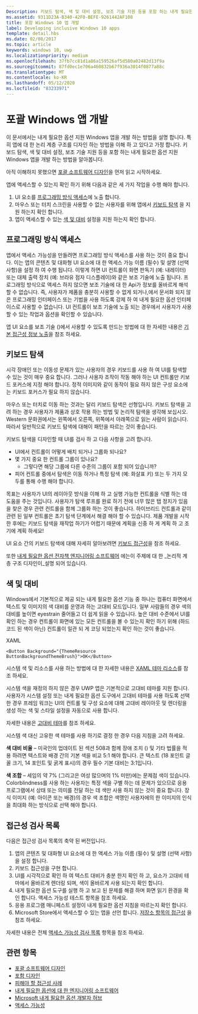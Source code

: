 ```yaml
---
Description: 키보드 탐색, 색 및 대비 설정, 보조 기술 지원 등을 포함 하는 내게 필요한 옵션 지원 Windows 앱을 개발 하는 방법을 알아봅니다.
ms.assetid: 9311D23A-B340-42F0-BEFE-9261442AF108
title: 포함 Windows 10 앱 개발
label: Developing inclusive Windows 10 apps
template: detail.hbs
ms.date: 02/08/2017
ms.topic: article
keywords: windows 10, uwp
ms.localizationpriority: medium
ms.openlocfilehash: 37fb7cc81d1a86a159526af5d580a02482d13f9a
ms.sourcegitcommit: 87fd0ec1e706a460832b67f936a3014f0877a88c
ms.translationtype: MT
ms.contentlocale: ko-KR
ms.lasthandoff: 05/12/2020
ms.locfileid: "83233971"
---
```

# <a name="developing-inclusive-windows-apps"></a>포괄 Windows 앱 개발  

이 문서에서는 내게 필요한 옵션 지원 Windows 앱을 개발 하는 방법을 설명 합니다. 특히 앱에 대 한 논리 계층 구조를 디자인 하는 방법을 이해 하 고 있다고 가정 합니다. 키보드 탐색, 색 및 대비 설정, 보조 기술 지원 등을 포함 하는 내게 필요한 옵션 지원 Windows 앱을 개발 하는 방법을 알아봅니다.

아직 이해하지 못했으면 [포괄 소프트웨어 디자인](designing-inclusive-software.md)을 먼저 읽고 시작하세요.

앱에 액세스할 수 있는지 확인 하기 위해 다음과 같은 세 가지 작업을 수행 해야 합니다.

1. UI 요소를 [프로그래밍 방식 액세스](#programmatic-access)에 노출 합니다.
2. 마우스 또는 터치 스크린을 사용할 수 없는 사용자를 위해 앱에서 [키보드 탐색](#keyboard-navigation) 을 지원 하는지 확인 합니다.
3. 앱이 액세스할 수 있는 [색 및 대비](#color-and-contrast) 설정을 지원 하는지 확인 합니다.

## <a name="programmatic-access"></a>프로그래밍 방식 액세스  
앱에서 액세스 가능성을 만들려면 프로그래밍 방식 액세스를 사용 하는 것이 중요 합니다. 이는 앱의 콘텐츠 및 대화형 UI 요소에 대 한 액세스 가능 이름 (필수) 및 설명 (선택 사항)을 설정 하 여 수행 됩니다. 이렇게 하면 UI 컨트롤이 화면 판독기 (예: 내레이터) 또는 대체 출력 장치 (예: 브라유 점자 디스플레이)와 같은 보조 기술에 노출 됩니다. 프로그래밍 방식으로 액세스 하지 않으면 보조 기술에 대 한 Api가 정보를 올바르게 해석할 수 없습니다. 즉, 사용자가 제품을 충분히 사용할 수 없게 되거나,에서 문서화 되지 않은 프로그래밍 인터페이스 또는 기법을 사용 하도록 강제 하 여 내게 필요한 옵션 인터페이스로 사용할 수 없습니다. UI 컨트롤이 보조 기술에 노출 되는 경우에서 사용자가 사용할 수 있는 작업과 옵션을 확인할 수 있습니다.  

앱 UI 요소를 보조 기술 ()에서 사용할 수 있도록 만드는 방법에 대 한 자세한 내용은 [기본 접근성 정보 노출](basic-accessibility-information.md)을 참조 하세요.

## <a name="keyboard-navigation"></a>키보드 탐색  
시각 장애인 또는 이동성 문제가 있는 사용자의 경우 키보드를 사용 하 여 UI를 탐색할 수 있는 것이 매우 중요 합니다. 그러나 사용자 조작이 작동 해야 하는 UI 컨트롤만 키보드 포커스에 지정 해야 합니다. 정적 이미지와 같이 동작이 필요 하지 않은 구성 요소에는 키보드 포커스가 필요 하지 않습니다.  

마우스 또는 터치로 이동 하는 것과는 달리 키보드 탐색은 선형입니다. 키보드 탐색을 고려 하는 경우 사용자가 제품과 상호 작용 하는 방법 및 논리적 탐색을 생각해 보십시오. Western 문화권에서는 왼쪽에서 오른쪽, 위쪽에서 아래쪽으로 읽는 사람이 읽습니다. 따라서 일반적으로 키보드 탐색에 대해이 패턴을 따르는 것이 좋습니다.  

키보드 탐색을 디자인할 때 UI를 검사 하 고 다음 사항을 고려 합니다.
* UI에서 컨트롤이 어떻게 배치 되거나 그룹화 되나요?
* 몇 가지 중요 한 컨트롤 그룹이 있나요?
    * 그렇다면 해당 그룹에 다른 수준의 그룹이 포함 되어 있습니까?
*   피어 컨트롤 중에서 탐색은 이동 하거나 특정 탐색 (예: 화살표 키) 또는 두 가지 모두를 통해 수행 해야 합니다.

목표는 사용자가 UI의 레이아웃 방식을 이해 하 고 실행 가능한 컨트롤을 식별 하는 데 도움을 주는 것입니다. 사용자가 탐색 루프를 완료 하기 전에 너무 많은 탭 정지가 있음을 찾은 경우 관련 컨트롤을 함께 그룹화 하는 것이 좋습니다. 하이브리드 컨트롤과 같이 관련 된 일부 컨트롤은 초기 탐색 단계에서 해결 해야 할 수 있습니다. 제품 개발을 시작한 후에는 키보드 탐색을 재작업 하기가 어렵기 때문에 계획을 신중 하 게 계획 하 고 조기에 계획 하세요!  

UI 요소 간의 키보드 탐색에 대해 자세히 알아보려면 [키보드 접근성](keyboard-accessibility.md)을 참조 하세요.  

또한 [내게 필요한 옵션 전자책 엔지니어링 소프트웨어](https://www.microsoft.com/download/details.aspx?id=19262) 에는이 주제에 대 한 _논리적 계층 구조 디자인이_설명 되어 있습니다.

## <a name="color-and-contrast"></a>색 및 대비  
Windows에서 기본적으로 제공 되는 내게 필요한 옵션 기능 중 하나는 컴퓨터 화면에서 텍스트 및 이미지의 색 대비를 운영과 하는 고대비 모드입니다. 일부 사람들의 경우 색의 대비를 높이면 eyestrain 줄어들고 더 쉽게 읽을 수 있습니다. 높은 대비 수준에서 UI를 확인 하는 경우 컨트롤이 화면에 있는 모든 컨트롤을 볼 수 있는지 확인 하기 위해 (하드 코드 된 색이 아닌) 컨트롤이 일관 되 게 코딩 되었는지 확인 하는 것이 좋습니다.  

XAML
```xaml
<Button Background="{ThemeResource ButtonBackgroundThemeBrush}">OK</Button>
```
시스템 색 및 리소스를 사용 하는 방법에 대 한 자세한 내용은 [XAML 테마 리소스](../controls-and-patterns/xaml-theme-resources.md)를 참조 하세요.

시스템 색을 재정의 하지 않은 경우 UWP 앱은 기본적으로 고대비 테마를 지원 합니다. 사용자가 시스템 설정 또는 내게 필요한 옵션 도구에서 고대비 테마를 사용 하도록 선택한 경우 프레임 워크는 UI의 컨트롤 및 구성 요소에 대해 고대비 레이아웃 및 렌더링을 생성 하는 색 및 스타일 설정을 자동으로 사용 합니다.   

자세한 내용은 [고대비 테마](high-contrast-themes.md)를 참조 하세요.  

시스템 색 대신 고유한 색 테마를 사용 하기로 결정 한 경우 다음 지침을 고려 하세요.  

**색 대비 비율** – 미국인의 업데이트 된 섹션 508과 함께 장애 조치 () 및 기타 법률을 적용 하려면 텍스트와 배경 간의 기본 색을 비교 5:1 해야 합니다. 큰 텍스트 (18 포인트 글꼴 크기, 14 포인트 및 굵게 표시)의 경우 필수 기본 대비는 3:1입니다.  

**색 조합** – 세임의 약 7% (그리고은 여성 많으며의 1% 미만)에는 문제점 색이 있습니다. Colorblindness를 사용 하는 사용자는 특정 색을 구별 하는 데 문제가 있으므로 응용 프로그램에서 상태 또는 의미를 전달 하는 데 색만 사용 하지 않는 것이 중요 합니다. 장식 이미지 (예: 아이콘 또는 배경)의 경우 색 조합은 색맹인 사용자에의 한 이미지의 인식을 최대화 하는 방식으로 선택 해야 합니다.  

## <a name="accessibility-checklist"></a>접근성 검사 목록  
다음은 접근성 검사 목록의 축약 된 버전입니다.

1. 앱의 콘텐츠 및 대화형 UI 요소에 대 한 액세스 가능 이름 (필수) 및 설명 (선택 사항)을 설정 합니다.
2. 키보드 접근성을 구현 합니다.
3. UI를 시각적으로 확인 하 여 텍스트 대비가 충분 한지 확인 하 고, 요소가 고대비 테마에서 올바르게 렌더링 되며, 색이 올바르게 사용 되는지 확인 합니다.
4. 내게 필요한 옵션 도구를 실행 하 고 보고 된 문제를 해결 하며 화면 읽기 환경을 확인 합니다. 액세스 가능성 테스트 항목을 참조 하세요.
5. 응용 프로그램 매니페스트 설정이 내게 필요한 옵션 지침을 따르는지 확인 합니다.
6. Microsoft Store에서 액세스할 수 있는 앱을 선언 합니다. [저장소 항목의 접근성](accessibility-in-the-store.md) 을 참조 하세요.

자세한 내용은 전체 [액세스 가능성 검사 목록](accessibility-checklist.md) 항목을 참조 하세요.

## <a name="related-topics"></a>관련 항목  
* [포괄 소프트웨어 디자인](designing-inclusive-software.md)  
* [포함 디자인](https://www.microsoft.com/design/inclusive/)
* [피해야 할 접근성 사례](practices-to-avoid.md)
* [내게 필요한 옵션에 대 한 엔지니어링 소프트웨어](https://www.microsoft.com/download/details.aspx?id=19262)
* [Microsoft 내게 필요한 옵션 개발자 허브](https://developer.microsoft.com/windows/accessible-apps)
* [액세스 가능성](accessibility.md)
